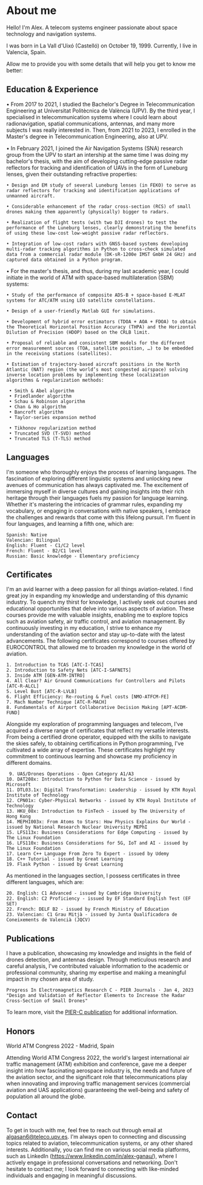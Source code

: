 
# About me

Hello! I'm Alex. A telecom systems engineer passionate about space technology and navigation systems. 

I was born in La Vall d'Uixó (Castelló) on October 19, 1999. Currently, I live in Valencia, Spain. 

Allow me to provide you with some details that will help you get to know me better:


## Education & Experience

• From 2017 to 2021, I studied the Bachelor's Degree in Telecommunication Engineering at Universitat Politècnica de València (UPV). By the third year, I specialised in telecommunication systems where I could learn about radionavigation, spatial communications, antennas, and many more subjects I was really interested in. Then, from 2021 to 2023, I enrolled in the Master's degree in Telecommunication Engineering, also at UPV.

• In February 2021, I joined the Air Navigation Systems (SNA) research group from the UPV to start an intership at the same time I was doing my bachelor's thesis, with the aim of developing cutting-edge passive radar reflectors for tracking and identification of UAVs in the form of Luneburg lenses, given their outstanding refractive properties:

    • Design and EM study of several Luneburg lenses (in FEKO) to serve as radar reflectors for tracking and identification applications of unmanned aircraft.
    
    • Considerable enhancement of the radar cross-section (RCS) of small drones making them apparently (physically) bigger to radars.
    
    • Realization of flight tests (with two DJI drones) to test the performance of the Luneburg lenses, clearly demonstrating the benefits of using these low-cost low-weight passive radar reflectors.
    
    • Integration of low-cost radars with GNSS-based systems developing multi-radar tracking algorithms in Python to cross-check simulated data from a commercial radar module (DK-sR-1200e IMST GmbH 24 GHz) and captured data obtained in a Python program.

• For the master's thesis, and thus, during my last academic year, I could initiate in the world of ATM with space-based multilateration (SBM) systems: 

    • Study of the performance of composite ADS-B + space-based E-MLAT systems for ATC/ATM using LEO satellite constellations.
    
    • Design of a user-friendly Matlab GUI for simulations.
    
    • Development of hybrid error estimators (TDOA + AOA + FDOA) to obtain the Theoretical Horizontal Position Accuracy (THPA) and the Horizontal Dilution of Precision (HDOP) based on the CRLB limit.
    
    • Proposal of reliable and consistent SBM models for the different error measurement sources (TOA, satellite position, …) to be embedded in the receiving stations (satellites).
    
    • Estimation of trajectory-based aircraft positions in the North Atlantic (NAT) region (the world’s most congested airspace) solving inverse location problems by implementing these localization algorithms & regularization methods:
    
     • Smith & Abel algorithm
     • Friedlander algorithm
     • Schau & Robinson algorithm
     • Chan & Ho algorithm
     • Bancroft algorithm 
     • Taylor-series expansion method
    
     • Tikhonov regularization method
     • Truncated SVD (T-SVD) method
     • Truncated TLS (T-TLS) method


## Languages

I'm someone who thoroughly enjoys the process of learning languages. The fascination of exploring different linguistic systems and unlocking new avenues of communication has always captivated me. The excitement of immersing myself in diverse cultures and gaining insights into their rich heritage through their languages fuels my passion for language learning. Whether it's mastering the intricacies of grammar rules, expanding my vocabulary, or engaging in conversations with native speakers, I embrace the challenges and rewards that come with this lifelong pursuit. I'm fluent in four languages, and learning a fifth one, which are:

    Spanish: Native 
    Valencian: Bilingual
    English: Fluent - C1/C2 level
    French: Fluent - B2/C1 level
    Russian: Basic knowledge - Elementary proficiency


## Certificates 

I'm an avid learner with a deep passion for all things aviation-related. I find great joy in expanding my knowledge and understanding of this dynamic industry. To quench my thirst for knowledge, I actively seek out courses and educational opportunities that delve into various aspects of aviation. These courses provide me with valuable insights, enabling me to explore topics such as aviation safety, air traffic control, and aviation management. By continuously investing in my education, I strive to enhance my understanding of the aviation sector and stay up-to-date with the latest advancements. The following certificates correspond to courses offered by EUROCONTROL that allowed me to broaden my knowledge in the world of aviation.


    1. Introduction to TCAS [ATC-I-TCAS]
    2. Introduction to Safety Nets [ATC-I-SAFNETS] 
    3. Inside ATM [GEN-ATM-INTRO]
    4. All Clear? Air Ground Communications for Controllers and Pilots [ATC-R-ALCL]
    5. Level Bust [ATC-R-LVLB]
    6. Flight Efficiency: Re-routing & Fuel costs [NMO-ATFCM-FE]
    7. Mach Number Technique [ATC-R-MACH]
    8. Fundamentals of Airport Collaborative Decision Making [APT-ACDM-FUND]

Alongside my exploration of programming languages and telecom, I've acquired a diverse range of certificates that reflect my versatile interests. From being a certified drone operator, equipped with the skills to navigate the skies safely, to obtaining certifications in Python programming, I've cultivated a wide array of expertise. These certificates highlight my commitment to continuous learning and showcase my proficiency in different domains.

     9. UAS/Drones Operations - Open Category A1/A3
    10. DAT208x: Introduction to Python for Data Science - issued by Microsoft
    11. DTL03.1x: Digital Transformation: Leadership - issued by KTH Royal Institute of Technology
    12. CPN01x: Cyber-Physical Networks - issued by KTH Royal Institute of Technology
    13. HKU_08x: Introduction to FinTech - issued by The University of Hong Kong
    14. MEPHI003x: From Atoms to Stars: How Physics Explains Our World - issued by National Research Nuclear University MEPhI 
    15. LFS113x: Business Considerations for Edge Computing - issued by The Linux Foundation
    16. LFS110x: Business Considerations for 5G, IoT and AI - issued by The Linux Foundation
    17. Learn C++ Language From Zero To Expert - issued by Udemy
    18. C++ Tutorial - issued by Great Learning
    19. Flask Python - issued by Great Learning

As mentioned in the languages section, I possess certificates in three different languages, which are:

    20. English: C1 Advanced - issued by Cambridge University
    22. English: C2 Proficiency - issued by EF Standard English Test (EF SET)
    22. French: DELF B2 - issued by French Ministry of Education
    23. Valencian: C1 Grau Mitjà - issued by Junta Qualificadora de Coneixements de Valencià (JQCV)


## Publications

I have a publication, showcasing my knowledge and insights in the field of drones detection, and antennas design. Through meticulous research and careful analysis, I've contributed valuable information to the academic or professional community, sharing my expertise and making a meaningful impact in my chosen area of study. 

    Progress In Electromagnetics Research C - PIER Journals · Jan 4, 2023
    "Design and Validation of Reflector Elements to Increase the Radar Cross-Section of Small Drones"

To learn more, visit the [PIER-C publication](https://www.jpier.org/issues/volume.html?paper=22092003) for additional information.


## Honors

World ATM Congress 2022 - Madrid, Spain

Attending World ATM Congress 2022, the world's largest international air traffic management (ATM) exhibition and conference, gave me a deeper insight into how fascinating aerospace industry is, the needs and future of the aviation sector, and the significant role that telecommunications play when innovating and improving traffic management services (commercial aviation and UAS applications) guaranteeing the well-being and safety of population all around the globe.


## Contact

To get in touch with me, feel free to reach out through email at algasan6@teleco.upv.es. I'm always open to connecting and discussing topics related to aviation, telecommunication systems, or any other shared interests. Additionally, you can find me on various social media platforms, such as LinkedIn (https://www.linkedin.com/in/alex-ganau/), where I actively engage in professional conversations and networking. Don't hesitate to contact me; I look forward to connecting with like-minded individuals and engaging in meaningful discussions.
